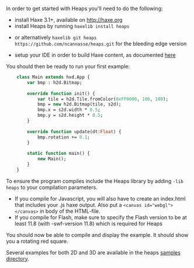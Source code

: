 In order to get started with Heaps you'll need to do the following:

* install Haxe 3.1+, available on http://haxe.org
* install Heaps by running `haxelib install heaps` 
 + or alternatively `haxelib git heaps https://github.com/ncannasse/heaps.git` for the bleeding edge version 
* setup your IDE in order to build Haxe content, as documented [here](http://haxe.org/documentation/introduction/editors-and-ides.html)

You should then be ready to run your first example:
```haxe
    class Main extends hxd.App {
        var bmp : h2d.Bitmap;
        
        override function init() {
            var tile = h2d.Tile.fromColor(0xFF0000, 100, 100);
            bmp = new h2d.Bitmap(tile, s2d);
            bmp.x = s2d.width * 0.5;
            bmp.y = s2d.height * 0.5;
        }
        
        override function update(dt:Float) {
            bmp.rotation += 0.1;
        }
        
        static function main() {
            new Main();
        }
    }
```
To ensure the program compiles include the Heaps library by adding `-lib heaps` to your compilation parameters.

* If you compile for Javascript, you will also have to create an index.html that includes your .js haxe output. Also put a `<canvas id="webgl"></canvas>` in body of the HTML-file.
* If you compile for Flash, make sure to specify the Flash version to be at least 11.8 (with -swf-version 11.8) which is required for Heaps

You should now be able to compile and display the example. It should show you a rotating red square.

Several examples for both 2D and 3D are available in the heaps [samples directory](https://github.com/ncannasse/heaps/tree/master/samples).
